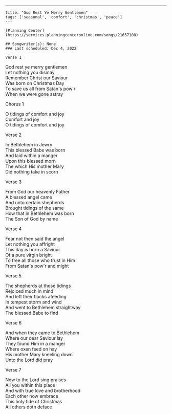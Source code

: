 ---
    title: "God Rest Ye Merry Gentlemen"
    tags: ['seasonal', 'comfort', 'christmas', 'peace']
    ---

    [Planning Center](https://services.planningcenteronline.com/songs/21657108)

    ## Songwriter(s): None
    ### Last scheduled: Dec 4, 2022          

    Verse 1  
  
God rest ye merry gentlemen  
Let nothing you dismay  
Remember Christ our Saviour  
Was born on Christmas Day  
To save us all from Satan's pow'r  
When we were gone astray  
  
Chorus 1  
  
O tidings of comfort and joy  
Comfort and joy  
O tidings of comfort and joy  
  
Verse 2  
  
In Bethlehem in Jewry  
This blessed Babe was born  
And laid within a manger  
Upon this blessed morn  
The which His mother Mary  
Did nothing take in scorn  
  
Verse 3  
  
From God our heavenly Father  
A blessed angel came  
And unto certain shepherds  
Brought tidings of the same  
How that in Bethlehem was born  
The Son of God by name  
  
Verse 4  
  
Fear not then said the angel  
Let nothing you affright  
This day is born a Saviour  
Of a pure virgin bright  
To free all those who trust in Him  
From Satan's pow'r and might  
  
Verse 5  
  
The shepherds at those tidings  
Rejoiced much in mind  
And left their flocks afeeding  
In tempest storm and wind  
And went to Bethlehem straightway  
The blessed Babe to find  
  
Verse 6  
  
And when they came to Bethlehem  
Where our dear Saviour lay  
They found Him in a manger  
Where oxen feed on hay  
His mother Mary kneeling down  
Unto the Lord did pray  
  
Verse 7  
  
Now to the Lord sing praises  
All you within this place  
And with true love and brotherhood  
Each other now embrace  
This holy tide of Christmas  
All others doth deface
    